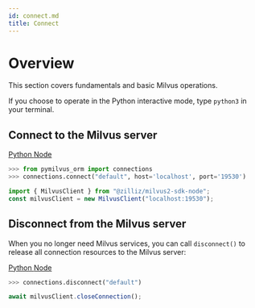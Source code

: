 ```yaml
---
id: connect.md
title: Connect
---
```


# Overview

This section covers fundamentals and basic Milvus operations.

If you choose to operate in the Python interactive mode, type `python3` in your terminal.

## Connect to the Milvus server

<div class="multipleCode">
  <a href="?python">Python </a>
  <a href="?javascript">Node</a>
</div>

```python
>>> from pymilvus_orm import connections
>>> connections.connect("default", host='localhost', port='19530')
```

```javascript
import { MilvusClient } from "@zilliz/milvus2-sdk-node";
const milvusClient = new MilvusClient("localhost:19530");
```

## Disconnect from the Milvus server

When you no longer need Milvus services, you can call `disconnect()` to release all connection resources to the Milvus server:

<div class="multipleCode">
  <a href="?python">Python </a>
  <a href="?javascript">Node</a>
</div>

```python
>>> connections.disconnect("default")
```

```javascript
await milvusClient.closeConnection();
```
